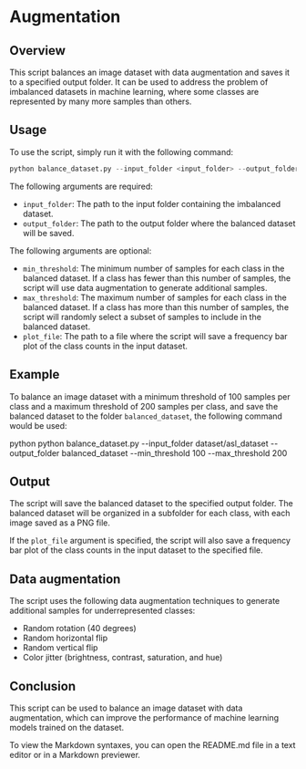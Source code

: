 # Augmentation
## Overview

This script balances an image dataset with data augmentation and saves it to a specified output folder. It can be used to address the problem of imbalanced datasets in machine learning, where some classes are represented by many more samples than others.

## Usage

To use the script, simply run it with the following command:

```python
python balance_dataset.py --input_folder <input_folder> --output_folder <output_folder> --min_threshold <min_threshold> --max_threshold <max_threshold> --plot_file <plot_file>
```
The following arguments are required:

* `input_folder`: The path to the input folder containing the imbalanced dataset.
* `output_folder`: The path to the output folder where the balanced dataset will be saved.

The following arguments are optional:

* `min_threshold`: The minimum number of samples for each class in the balanced dataset. If a class has fewer than this number of samples, the script will use data augmentation to generate additional samples.
* `max_threshold`: The maximum number of samples for each class in the balanced dataset. If a class has more than this number of samples, the script will randomly select a subset of samples to include in the balanced dataset.
* `plot_file`: The path to a file where the script will save a frequency bar plot of the class counts in the input dataset.

## Example

To balance an image dataset with a minimum threshold of 100 samples per class and a maximum threshold of 200 samples per class, and save the balanced dataset to the folder `balanced_dataset`, the following command would be used:

python
python balance_dataset.py --input_folder dataset/asl_dataset --output_folder balanced_dataset --min_threshold 100 --max_threshold 200


## Output

The script will save the balanced dataset to the specified output folder. The balanced dataset will be organized in a subfolder for each class, with each image saved as a PNG file.

If the `plot_file` argument is specified, the script will also save a frequency bar plot of the class counts in the input dataset to the specified file.

## Data augmentation

The script uses the following data augmentation techniques to generate additional samples for underrepresented classes:

* Random rotation (40 degrees)
* Random horizontal flip
* Random vertical flip
* Color jitter (brightness, contrast, saturation, and hue)

## Conclusion

This script can be used to balance an image dataset with data augmentation, which can improve the performance of machine learning models trained on the dataset.


To view the Markdown syntaxes, you can open the README.md file in a text editor or in a Markdown previewer.
